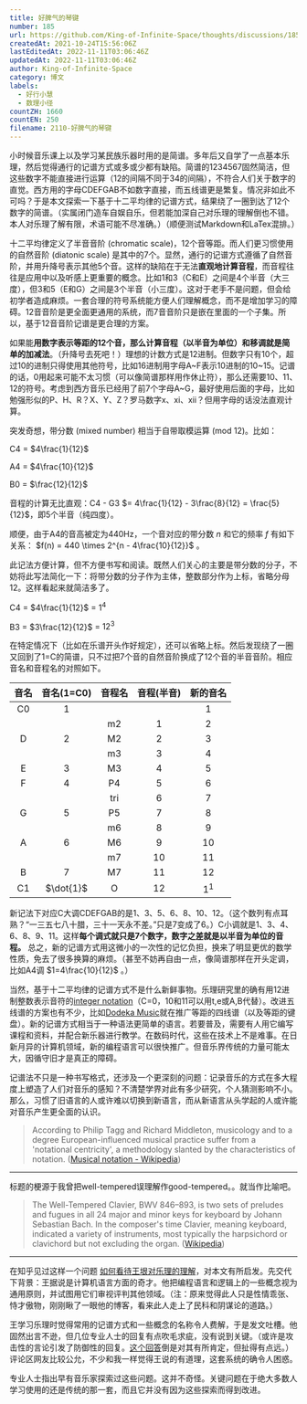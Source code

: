 ```yaml
---
title: 好脾气的琴键
number: 185
url: https://github.com/King-of-Infinite-Space/thoughts/discussions/185
createdAt: 2021-10-24T15:56:06Z
lastEditedAt: 2022-11-11T03:06:46Z
updatedAt: 2022-11-11T03:06:46Z
author: King-of-Infinite-Space
category: 博文
labels:
  - 好行小慧
  - 数理小径
countZH: 1660
countEN: 250
filename: 2110-好脾气的琴键
---
```


小时候音乐课上以及学习某民族乐器时用的是简谱。多年后又自学了一点基本乐理，然后觉得通行的记谱方式或多或少都有缺陷。简谱的1234567固然简洁，但这些数字不能直接进行运算（12的间隔不同于34的间隔），不符合人们关于数字的直觉。西方用的字母CDEFGAB不如数字直接，而五线谱更是繁复。情况非如此不可吗？于是本文探索一下基于十二平均律的记谱方式，结果绕了一圈到达了12个数字的简谱。（实属闭门造车自娱自乐，但若能加深自己对乐理的理解倒也不错。本人对乐理了解有限，术语可能不尽准确。）（顺便测试Markdown和LaTex混排。）

十二平均律定义了半音音阶 (chromatic scale)，12个音等距。而人们更习惯使用的自然音阶 (diatonic scale) 是其中的7个。显然，通行的记谱方式遵循了自然音阶，并用升降号表示其他5个音。这样的缺陷在于无法**直观地计算音程**，而音程往往是应用中以及听感上更重要的概念。比如1和3（C和E）之间是4个半音（大三度），但3和5（E和G）之间是3个半音（小三度）。这对于老手不是问题，但会给初学者造成麻烦。一套合理的符号系统能方便人们理解概念，而不是增加学习的障碍。12音音阶是更全面更通用的系统，而7音音阶只是嵌在里面的一个子集。所以，基于12音音阶记谱是更合理的方案。

如果能**用数字表示等距的12个音，那么计算音程（以半音为单位）和移调就是简单的加减法**。（升降号去死吧！）理想的计数方式是12进制。但数字只有10个，超过10的进制只得使用其他符号，比如16进制用字母A\~F表示10进制的10\~15。记谱的话，0用起来可能不太习惯（可以像简谱那样用作休止符），那么还需要10、11、12的符号。考虑到西方音乐已经用了前7个字母A\~G，最好使用后面的字母，比如勉强形似的P、H、R？X、Y、Z？罗马数字ⅹ、ⅺ、ⅻ？但用字母的话没法直观计算。

突发奇想，带分数 (mixed number) 相当于自带取模运算 (mod 12)。比如：

C4 = $4\frac{1}{12}$

A4 = $4\frac{10}{12}$

B0 = $\frac{12}{12}$

音程的计算无比直观：C4 - G3 $= 4\frac{1}{12} - 3\frac{8}{12} = \frac{5}{12}$，即5个半音（纯四度）。

顺便，由于A4的音高被定为440Hz，一个音对应的带分数 $n$ 和它的频率 $f$ 有如下关系： $f(n) = 440 \times 2^{n - 4\frac{10}{12}}$ 。

此记法方便计算，但不方便书写和阅读。既然人们关心的主要是带分数的分子，不妨将此写法简化一下：将带分数的分子作为主体，整数部分作为上标，省略分母12。这样看起来就简洁多了。

C4 = $4\frac{1}{12}$ = $1^4$

B3 = $3\frac{12}{12}$ = $12^3$

在特定情况下（比如在乐谱开头作好规定），还可以省略上标。然后发现绕了一圈又回到了1=C的简谱，只不过把7个音的自然音阶换成了12个音的半音音阶。相应音名和音程名的对照如下。

| 音名 | 音名(1=C0) | 音程名 | 音程(半音) | 新的音名 |
|:----:|:---------:|:-----:|:--------:|:------:|
| C0  | 1       |     |        | 1    |
|    |         | m2  | 1      | 2    |
| D  | 2       | M2  | 2      | 3    |
|    |         | m3  | 3      | 4    |
| E  | 3       | M3  | 4      | 5    |
| F  | 4       | P4  | 5      | 6    |
|    |         | tri | 6      | 7    |
| G  | 5       | P5  | 7      | 8    |
|    |         | m6  | 8      | 9    |
| A  | 6       | M6  | 9      | 10   |
|    |         | m7  | 10     | 11   |
| B  | 7       | M7  | 11     | 12   |
| C1 | $\dot{1}$      | O   | 12     | $1^1$   |

新记法下对应C大调CDEFGAB的是1、3、5、6、8、10、12。（这个数列有点耳熟？“一三五七八十腊，三十一天永不差。”只是7变成了6。）C小调就是1、3、4、6、8、9、11。这样**每个调式就只是7个数字，数字之差就是以半音为单位的音程。** 总之，新的记谱方式用这微小的一次性的记忆负担，换来了明显更优的数学性质，免去了很多换算的麻烦。（甚至不妨再自由一点，像简谱那样在开头定调，比如A4调 $1=4\frac{10}{12}$ 。）

当然，基于十二平均律的记谱方式不是什么新鲜事物。乐理研究里的确有用12进制整数表示音符的[integer notation](https://en.wikipedia.org/wiki/Pitch_class#Integer_notation)（C=0，10和11可以用t,e或A,B代替）。改进五线谱的方案也有不少，比如[Dodeka Music](https://www.dodekamusic.com/)就在推广等距的四线谱（以及等距的键盘）。新的记谱方式相当于一种语法更简单的语言。若要普及，需要有人用它编写课程和资料，并配合新乐器进行教学。在数码时代，这些在技术上不是难事。在日新月异的计算机领域，新的编程语言可以很快推广。但音乐界传统的力量可能太大，因循守旧才是真正的障碍。

记谱法不只是一种书写格式，还涉及一个更深刻的问题：记录音乐的方式在多大程度上塑造了人们对音乐的感知？不清楚学界对此有多少研究，个人猜测影响不小。那么，习惯了旧语言的人或许难以切换到新语言，而从新语言从头学起的人或许能对音乐产生更全面的认识。

> According to Philip Tagg and Richard Middleton, musicology and to a degree European-influenced musical practice suffer from a 'notational centricity', a methodology slanted by the characteristics of notation. ([Musical notation - Wikipedia](https://en.wikipedia.org/wiki/Musical_notation#Perspectives_of_musical_notation_in_composition_and_musical_performance))

---

标题的梗源于我曾把well-tempered误理解作good-tempered。。就当作比喻吧。

> The Well-Tempered Clavier, BWV 846–893, is two sets of preludes and fugues in all 24 major and minor keys for keyboard by Johann Sebastian Bach. In the composer's time Clavier, meaning keyboard, indicated a variety of instruments, most typically the harpsichord or clavichord but not excluding the organ.  ([Wikipedia](https://en.wikipedia.org/wiki/The_Well-Tempered_Clavier))

---

在知乎见过这样一个问题 [如何看待王垠对乐理的理解](https://www.zhihu.com/question/435588516)，对本文有所启发。先交代下背景：王据说是计算机语言方面的奇才。他把编程语言和逻辑上的一些概念视为通用原则，并试图用它们审视评判其他领域。（注：原来觉得此人只是性情乖张、恃才傲物，刚刚瞅了一眼他的博客，看来此人走上了民科和阴谋论的道路。）

王学习乐理时觉得常用的记谱方式和一些概念的名称令人费解，于是发文吐槽。他固然出言不逊，但几位专业人士的回复有点吹毛求疵，没有说到关键。（或许是攻击性的言论引发了防御性的回复。[这个回答](https://www.zhihu.com/question/435588516/answer/1638988269)倒是对其有所肯定，但扯得有点远。）评论区网友比较公允，不少和我一样觉得王说的有道理，这套系统的确令人困惑。

专业人士指出早有音乐家探索过这些问题。这并不奇怪。关键问题在于绝大多数人学习使用的还是传统的那一套，而且它并没有因为这些探索而得到改进。
<img src='https://count.lnfinite.space/post/36.svg?plus=1' width='0' height='0' />